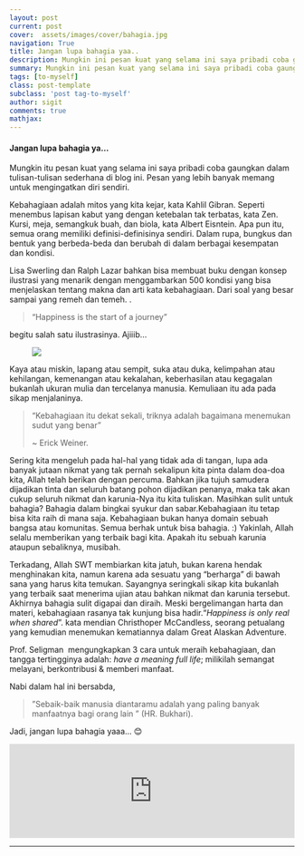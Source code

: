 ```yaml
---
layout: post
current: post
cover:  assets/images/cover/bahagia.jpg
navigation: True
title: Jangan lupa bahagia yaa..
description: Mungkin ini pesan kuat yang selama ini saya pribadi coba gaungkan dalam tulisan-tulisan sederhana di blog ini. Pesan yang lebih banyak memang untuk mengingatkan diri sendiri. 
summary: Mungkin ini pesan kuat yang selama ini saya pribadi coba gaungkan dalam tulisan-tulisan sederhana di blog ini. Pesan yang lebih banyak memang untuk mengingatkan diri sendiri.
tags: [to-myself]
class: post-template
subclass: 'post tag-to-myself'
author: sigit
comments: true
mathjax:
---
```


#### Jangan lupa bahagia ya…

Mungkin itu pesan kuat yang selama ini saya pribadi coba gaungkan dalam tulisan-tulisan sederhana di blog ini. Pesan yang lebih banyak memang untuk mengingatkan diri sendiri. 

Kebahagiaan adalah mitos yang kita kejar, kata Kahlil Gibran. Seperti menembus lapisan kabut yang dengan ketebalan tak terbatas, kata Zen. Kursi, meja, semangkuk buah, dan biola, kata Albert Eisntein. Apa pun itu, semua orang memiliki definisi-definisinya sendiri. Dalam rupa, bungkus dan bentuk yang berbeda-beda dan berubah di dalam berbagai kesempatan dan kondisi.

Lisa Swerling dan Ralph Lazar bahkan bisa membuat buku dengan konsep ilustrasi yang menarik dengan menggambarkan 500 kondisi yang bisa menjelaskan tentang makna dan arti kata kebahagiaan. Dari soal yang besar sampai yang remeh dan temeh. .

> “Happiness is the start of a journey”

begitu salah satu ilustrasinya. Ajiiib…

<figure>
	<a href="https://99ideasforhappyworker.files.wordpress.com/2016/01/wp-1453858191662.jpeg"><img src="https://99ideasforhappyworker.files.wordpress.com/2016/01/wp-1453858191662.jpeg"></a>
</figure>

Kaya atau miskin, lapang atau sempit, suka atau duka, kelimpahan atau kehilangan, kemenangan atau kekalahan, keberhasilan atau kegagalan bukanlah ukuran mulia dan tercelanya manusia. Kemuliaan itu ada pada sikap menjalaninya.

> “Kebahagiaan itu dekat sekali, triknya adalah bagaimana menemukan sudut yang benar”
>
> ~ Erick Weiner.

Sering kita mengeluh pada hal-hal yang tidak ada di tangan, lupa ada banyak jutaan nikmat yang tak pernah sekalipun kita pinta dalam doa-doa kita, Allah telah berikan dengan percuma. Bahkan jika tujuh samudera dijadikan tinta dan seluruh batang pohon dijadikan penanya, maka tak akan cukup seluruh nikmat dan karunia-Nya itu kita tuliskan. Masihkan sulit untuk bahagia? Bahagia dalam bingkai syukur dan sabar.Kebahagiaan itu tetap bisa kita raih di mana saja.
Kebahagiaan bukan hanya domain sebuah bangsa atau komunitas. Semua berhak untuk bisa bahagia. :) Yakinlah, Allah selalu memberikan yang terbaik bagi kita. Apakah itu sebuah karunia ataupun sebaliknya, musibah.

Terkadang, Allah SWT membiarkan kita jatuh, bukan karena hendak menghinakan kita, namun karena ada sesuatu yang “berharga” di bawah sana yang harus kita temukan. Sayangnya seringkali sikap kita bukanlah yang terbaik saat menerima ujian atau bahkan nikmat dan karunia tersebut. Akhirnya bahagia sulit digapai dan diraih. Meski bergelimangan harta dan materi, kebahagiaan rasanya tak kunjung bisa hadir.“*Happiness is only real when shared*”. kata mendian Christhoper McCandless, seorang petualang yang kemudian menemukan kematiannya dalam Great Alaskan Adventure.

Prof. Seligman  mengungkapkan 3 cara untuk meraih kebahagiaan, dan tangga tertingginya adalah: *have a meaning full life*; milikilah semangat melayani, berkontribusi & memberi manfaat. 

Nabi dalam hal ini bersabda, 

> ”Sebaik-baik manusia diantaramu adalah yang paling banyak manfaatnya bagi orang lain ” (HR. Bukhari).

Jadi, jangan lupa bahagia yaaa… 😊

<iframe width="100%" height="166" scrolling="no" frameborder="no" allow="autoplay" src="https://w.soundcloud.com/player/?url=https%3A//api.soundcloud.com/tracks/188384037&color=%23707072&auto_play=true&hide_related=false&show_comments=true&show_user=true&show_reposts=false&show_teaser=true"></iframe>

---